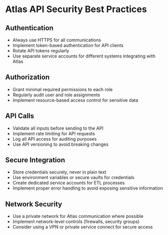 
# Atlas API Security Best Practices

## Authentication
- Always use HTTPS for all communications
- Implement token-based authentication for API clients
- Rotate API tokens regularly
- Use separate service accounts for different systems integrating with Atlas

## Authorization
- Grant minimal required permissions to each role
- Regularly audit user and role assignments
- Implement resource-based access control for sensitive data

## API Calls
- Validate all inputs before sending to the API
- Implement rate limiting for API requests
- Log all API access for auditing purposes
- Use API versioning to avoid breaking changes

## Secure Integration
- Store credentials securely, never in plain text
- Use environment variables or secure vaults for credentials
- Create dedicated service accounts for ETL processes
- Implement proper error handling to avoid exposing sensitive information

## Network Security
- Use a private network for Atlas communication where possible
- Implement network-level controls (firewalls, security groups)
- Consider using a VPN or private service connect for secure access
